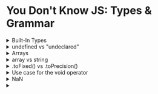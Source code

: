 # You Don't Know JS: Types & Grammar

<details>
<summary>Built-In Types</summary>

JavaScript defines seven built-in types:

- null
- undefined
- boolean
- number
- string
- object
- symbol -- added in ES6!

Note: All of these types except object are called "primitives".

```
typeof undefined     === "undefined"; // true
typeof true          === "boolean";   // true
typeof 42            === "number";    // true
typeof "42"          === "string";    // true
typeof { life: 42 }  === "object";    // true

// added in ES6!
typeof Symbol()      === "symbol";    // true

typeof null === "object"; // true
```

If you want to test for a null value using its type, you need a compound condition:

```
var a = null;

(!a && typeof a === "object"); // true
```

</details>

<details>
<summary>undefined vs "undeclared"</summary>
  
Many developers will assume "undefined" and "undeclared" are roughly the same thing, but in JavaScript, they're quite different. undefined is a value that a declared variable can hold. "Undeclared" means a variable has never been declared.
  
```
var a;

a; // undefined
b; // ReferenceError: b is not defined
```

The typeof operator returns "undefined" even for "undeclared" (or "not defined") variables. Notice that there was no error thrown when we executed typeof b, even though b is an undeclared variable. This is a special safety guard in the behavior of typeof:
  
```
var a;

typeof a; // "undefined"

typeof b; // "undefined"
```

JavaScript unfortunately kind of conflates these two terms, not only in its error messages ("ReferenceError: a is not defined") but also in the return values of typeof, which is "undefined" for both cases.

However, the safety guard (preventing an error) on typeof when used against an undeclared variable can be helpful in certain cases.
</details>

<details>
<summary>Arrays</summary>
  
arrays are numerically indexed (as you'd expect), but the tricky thing is that they also are objects that can have string keys/properties added to them (but which don't count toward the length of the array):
  
```
var a = [ ];

a[0] = 1;
a["foobar"] = 2;

a.length;		// 1
a["foobar"];	// 2
a.foobar;		// 2
```
  
However, a gotcha to be aware of is that if a string value intended as a key can be coerced to a standard base-10 number, then it is assumed that you wanted to use it as a number index rather than as a string key!
  
```
var a = [ ];

a["13"] = 42;

a.length; // 14
```
</details>


<details>
<summary>array vs string</summary>
JavaScript strings are immutable, while arrays are quite mutable:
  
```
a[1] = "O";
b[1] = "O";

a; // "foo"
b; // ["f","O","o"]
```

A further consequence of immutable strings is that none of the string methods that alter its contents can modify in-place, but rather must create and return new strings. By contrast, many of the methods that change array contents actually do modify in-place:
  
```
c = a.toUpperCase();
a === c;	// false
a;			// "foo"
c;			// "FOO"

b.push( "!" );
b;			// ["f","O","o","!"]
```
  

</details>

<details>
<summary>.toFixed() vs .toPrecision()</summary>
  
```
var a = 42.59;

a.toFixed( 0 ); // "43"
a.toFixed( 1 ); // "42.6"
a.toFixed( 2 ); // "42.59"
a.toFixed( 3 ); // "42.590"
a.toFixed( 4 ); // "42.5900"
```
  
```
var a = 42.59;

a.toPrecision( 1 ); // "4e+1"
a.toPrecision( 2 ); // "43"
a.toPrecision( 3 ); // "42.6"
a.toPrecision( 4 ); // "42.59"
a.toPrecision( 5 ); // "42.590"
a.toPrecision( 6 ); // "42.5900"
```

But you have to be careful with the . operator. Since . is a valid numeric character, it will first be interpreted as part of the number literal, if possible, instead of being interpreted as a property accessor:
  
```
// invalid syntax:
42.toFixed( 3 );	// SyntaxError

// these are all valid:
(42).toFixed( 3 );	// "42.000"
0.42.toFixed( 3 );	// "0.420"
42..toFixed( 3 );	// "42.000"
```

</details>

<details>
<summary>Use case for the void operator</summary>

But the void operator can be useful in a few other circumstances, if you need to ensure that an expression has no result value (even if it has side effects).

For example:
  
```
  function doSomething() {
	// note: `APP.ready` is provided by our application
	if (!APP.ready) {
		// try again later
		return void setTimeout( doSomething, 100 );
	}

	var result;

	// do some other stuff
	return result;
}

// were we able to do it right away?
if (doSomething()) {
	// handle next tasks right away
}
  ```
  
  Here, the setTimeout(..) function returns a numeric value (the unique identifier of the timer interval, if you wanted to cancel it), but we want to void that out so that the return value of our function doesn't give a false-positive with the if statement.

Many devs prefer to just do these actions separately, which works the same but doesn't use the void operator:
  
  ```
  if (!APP.ready) {
	// try again later
	setTimeout( doSomething, 100 );
	return;
}
  ```
  
  In general, if there's ever a place where a value exists (from some expression) and you'd find it useful for the value to be undefined instead, use the void operator. That probably won't be terribly common in your programs, but in the rare cases you do need it, it can be quite helpful.
</details>

<details>
<summary>NaN</summary>
  
  In other words: "the type of not-a-number is 'number'!"
  ```
  var a = 2 / "foo";		// NaN

typeof a === "number";	// true
  ```
  
  The isNaN(..) utility has a fatal flaw. It appears it tried to take the meaning of NaN ("Not a Number") too literally -- that its job is basically: "test if the thing passed in is either not a number or is a number." But that's not quite accurate.
  
  ```
  var a = 2 / "foo";
var b = "foo";

a; // NaN
b; // "foo"

window.isNaN( a ); // true
window.isNaN( b ); // true -- ouch!
  ```
  
  Clearly, "foo" is literally not a number, but it's definitely not the NaN value either! This bug has been in JS since the very beginning (over 19 years of ouch).
  
  As of ES6, finally a replacement utility has been provided: Number.isNaN(..).
  
</details>


<details>
<summary></summary>
</details>
